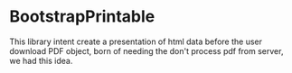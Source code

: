 # BootstrapPrintable

This library intent create a presentation of html data before the user download PDF object, 
born of needing the don't process pdf from server, we had this idea.